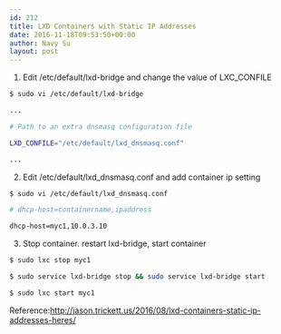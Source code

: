 ```yaml
---
id: 212
title: LXD Containers with Static IP Addresses
date: 2016-11-18T09:53:50+00:00
author: Navy Su
layout: post
---
```

1. Edit /etc/default/lxd-bridge and change the value of LXC_CONFILE
  


```bash
$ sudo vi /etc/default/lxd-bridge

...

# Path to an extra dnsmasq configuration file

LXD_CONFILE="/etc/default/lxd_dnsmasq.conf"

...
```

2. Edit /etc/default/lxd_dnsmasq.conf and add container ip setting
  


```bash
$ sudo vi /etc/default/lxd_dnsmasq.conf

# dhcp-host=containername,ipaddress

dhcp-host=myc1,10.0.3.10


```

3. Stop container. restart lxd-bridge, start container

```bash
$ sudo lxc stop myc1

$ sudo service lxd-bridge stop && sudo service lxd-bridge start

$ sudo lxc start myc1


```

Reference:<a href="http://jason.trickett.us/2016/08/lxd-containers-static-ip-addresses-heres/" target="_blank">http://jason.trickett.us/2016/08/lxd-containers-static-ip-addresses-heres/</a>